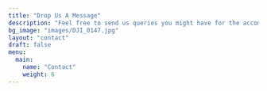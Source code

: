 ```yaml
---
title: "Drop Us A Message"
description: "Feel free to send us queries you might have for the accomondation or our availability."
bg_image: "images/DJI_0147.jpg"
layout: "contact"
draft: false
menu:
  main:
    name: "Contact"
    weight: 6
---
```

